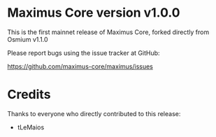 # Maximus Core version v1.0.0

This is the first mainnet release of Maximus Core, forked directly from Osmium v1.1.0

Please report bugs using the issue tracker at GitHub:

  <https://github.com/maximus-core/maximus/issues>


# Credits

Thanks to everyone who directly contributed to this release:

- tLeMaios